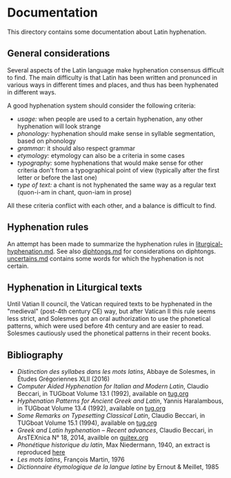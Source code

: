 # Documentation

This directory contains some documentation about Latin hyphenation.

## General considerations

Several aspects of the Latin language make hyphenation consensus difficult to find. The main difficulty is that Latin has been written and pronunced in various ways in different times and places, and thus has been hyphenated in different ways.

A good hyphenation system should consider the following criteria:

- _usage:_ when people are used to a certain hyphenation, any other hyphenation will look strange
- _phonology:_ hyphenation should make sense in syllable segmentation, based on phonology
- _grammar:_ it should also respect grammar
- _etymology:_ etymology can also be a criteria in some cases
- _typography:_ some hyphenations that would make sense for other criteria don't from a typographical point of view (typically after the first letter or before the last one)
- _type of text:_ a chant is not hyphenated the same way as a regular text (quon-i-am in chant, quon-iam in prose)

All these criteria conflict with each other, and a balance is difficult to find.

## Hyphenation rules

An attempt has been made to summarize the hyphenation rules in [liturgical-hyphenation.md](liturgical-hyphenation.md). See also [diphtongs.md](diphtongs.md) for considerations on diphtongs. [uncertains.md](uncertains.md) contains some words for which the hyphenation is not certain.

## Hyphenation in Liturgical texts

Until Vatian II council, the Vatican required texts to be hyphenated in the "medieval" (post-4th century CE) way, but after Vatican II this rule seems less strict, and Solesmes got an oral authorization to use the phonetical patterns, which were used before 4th century and are easier to read. Solesmes cautiously used the phonetical patterns in their recent books.

## Bibliography
- *Distinction des syllabes dans les mots latins*, Abbaye de Solesmes, in Études Grégoriennes XLII (2016)
- *Computer Aided Hyphenation for Italian and Modern Latin*, Claudio Beccari, in TUGboat Volume 13.1 (1992), available on [tug.org](https://tug.org/TUGboat/tb13-1/tb34becc.pdf)
- *Hyphenation Patterns for Ancient Greek and Latin*, Yannis Haralambous, in TUGboat Volume 13.4 (1992), available on [tug.org](https://tug.org/TUGboat/tb13-4/tb37hara-hyfgl.pdf)
- *Some Remarks on Typesetting Classical Latin*, Claudio Beccari, in TUGboat Volume 15.1 (1994), available on [tug.org](https://tug.org/TUGboat/tb15-1/tb42becc-ancient.pdf)
- *Greek and Latin hyphenation – Recent advances*, Claudio Beccari, in ArsTEXnica N° 18, 2014, availble on [guitex.org](http://www.guitex.org/home/images/ArsTeXnica/AT018/GreekLatinHyphens.pdf)
- *Phonétique historique du latin*, Max Niedermann, 1940, an extract is reproduced [here](syllabisation.md)
- *Les mots latins*, François Martin, 1976
- *Dictionnaire étymologique de la langue latine* by Ernout & Meillet, 1985
